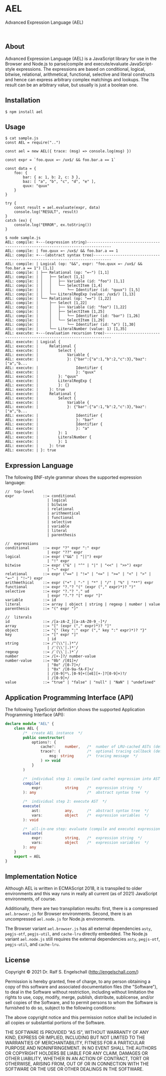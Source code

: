 
AEL
===

Advanced Expression Language (AEL)

<p/>
<img src="https://nodei.co/npm/ael.png?downloads=true&stars=true" alt=""/>

<p/>
<img src="https://david-dm.org/rse/ael.png" alt=""/>

About
-----

Advanced Expression Language (AEL) is a JavaScript library for use
in the Browser and Node.js to parse/compile and execute/evaluate
JavaScript-style expressions. The expressions are based on conditional,
logical, bitwise, relational, arithmetical, functional, selective and
literal constructs and hence can express arbitrary complex matchings and
lookups. The result can be an arbitrary value, but usually is just a
boolean one.

Installation
------------

```shell
$ npm install ael
```

Usage
-----

```
$ cat sample.js
const AEL = require("..")

const ael = new AEL({ trace: (msg) => console.log(msg) })

const expr = `foo.quux =~ /ux$/ && foo.bar.a == 1`

const data = {
    foo: {
        bar: { a: 1, b: 2, c: 3 },
        baz: [ "a", "b", "c", "d", "e" ],
        quux: "quux"
    }
}

try {
    const result = ael.evaluate(expr, data)
    console.log("RESULT", result)
}
catch (ex) {
    console.log("ERROR", ex.toString())
}

$ node sample.js
AEL: compile: +---(expression string)---------------------------------------------------------------------------------
AEL: compile: | foo.quux =~ /ux$/ && foo.bar.a == 1
AEL: compile: +---(abstract syntax tree)------------------------------------------------------------------------------
AEL: compile: | Logical (op: "&&", expr: "foo.quux =~ /ux$/ && foo.bar.a == 1") [1,1]
AEL: compile: | ├── Relational (op: "=~") [1,1]
AEL: compile: | │   ├── Select [1,1]
AEL: compile: | │   │   ├── Variable (id: "foo") [1,1]
AEL: compile: | │   │   └── SelectItem [1,4]
AEL: compile: | │   │       └── Identifier (id: "quux") [1,5]
AEL: compile: | │   └── LiteralRegExp (value: /ux$/) [1,13]
AEL: compile: | └── Relational (op: "==") [1,22]
AEL: compile: |     ├── Select [1,22]
AEL: compile: |     │   ├── Variable (id: "foo") [1,22]
AEL: compile: |     │   ├── SelectItem [1,25]
AEL: compile: |     │   │   └── Identifier (id: "bar") [1,26]
AEL: compile: |     │   └── SelectItem [1,29]
AEL: compile: |     │       └── Identifier (id: "a") [1,30]
AEL: compile: |     └── LiteralNumber (value: 1) [1,35]
AEL: execute: +---(evaluation recursion tree)-------------------------------------------------------------------------
AEL: execute: | Logical {
AEL: execute: |     Relational {
AEL: execute: |         Select {
AEL: execute: |             Variable {
AEL: execute: |             }: {"bar":{"a":1,"b":2,"c":3},"baz":["a","b...
AEL: execute: |                 Identifier {
AEL: execute: |                 }: "quux"
AEL: execute: |         }: "quux"
AEL: execute: |         LiteralRegExp {
AEL: execute: |         }: {}
AEL: execute: |     }: true
AEL: execute: |     Relational {
AEL: execute: |         Select {
AEL: execute: |             Variable {
AEL: execute: |             }: {"bar":{"a":1,"b":2,"c":3},"baz":["a","b...
AEL: execute: |                 Identifier {
AEL: execute: |                 }: "bar"
AEL: execute: |                 Identifier {
AEL: execute: |                 }: "a"
AEL: execute: |         }: 1
AEL: execute: |         LiteralNumber {
AEL: execute: |         }: 1
AEL: execute: |     }: true
AEL: execute: | }: true
```

Expression Language
-------------------

The following BNF-style grammar shows the supported expression language:

```
//  top-level
expr             ::= conditional
                   | logical
                   | bitwise
                   | relational
                   | arithmentical
                   | functional
                   | selective
                   | variable
                   | literal
                   | parenthesis

//  expressions
conditional      ::= expr "?" expr ":" expr
                   | expr "??" expr
logical          ::= expr ("&&" | "||") expr
                   | "!" expr
bitwise          ::= expr ("&" | "^" | "|" | "<<" | ">>") expr
                   | "~" expr
relational       ::= expr ("==" | "!=" | "<=" | ">=" | "<" | ">" | "=~" | "!~") expr
arithmethical    ::= expr ("+" | "-" | "*" | "/" | "%" | "**") expr
functional       ::= expr "?."? "(" (expr ("," expr)*)? ")"
selective        ::= expr "?."? "." ud
                   | expr "?."? "[" expr "]"
variable         ::= id
literal          ::= array | object | string | regexp | number | value
parenthesis      ::= "(" expr ")"

//  literals
id               ::= /[a-zA-Z_][a-zA-Z0-9_-]*/
array            ::= "[" (expr ("," expr)*)? "]"
object           ::= "{" (key ":" expr ("," key ":" expr)*)? "}"
key              ::= "[" expr "]"
                   | id
string           ::= /"(\\"|.)*"/
                   | /'(\\'|.)*'/
regexp           ::= /`(\\`|.)*`/
number           ::= /[+-]?/ number-value
number-value     ::= "0b" /[01]+/
                   | "0o" /[0-7]+/
                   | "0x" /[0-9a-fA-F]+/
                   | /[0-9]*\.[0-9]+([eE][+-]?[0-9]+)?/
                   | /[0-9]+/
value            ::= "true" | "false" | "null" | "NaN" | "undefined"
```

Application Programming Interface (API)
---------------------------------------

The following TypeScript definition shows the supported Application Programming Interface (API):

```ts
declare module "AEL" {
    class AEL {
        /*  create AEL instance  */
        public constructor(
            options?: {
                cache?:    number,   /*  number of LRU-cached ASTs (default: 0)  */
                trace?: (            /*  optional tracing callback (default: null)  */
                    msg: string      /*  tracing message  */
                ) => void
            }
        )

        /*  individual step 1: compile (and cache) expression into AST  */
        compile(
            expr:          string    /*  expression string  */
        ): any                       /*  abstract syntax tree  */

        /*  individual step 2: execute AST  */
        execute(
            ast:           any,      /*  abstract syntax tree  */
            vars:          object    /*  expression variables  */
        ): void

        /*  all-in-one step: evaluate (compile and execute) expression  */
        evaluate(
            expr:          string,   /*  expression string  */
            vars:          object    /*  expression variables  */
        ): any
    }
    export = AEL
}
```

Implementation Notice
---------------------

Although AEL is written in ECMAScript 2018, it is transpiled to older
environments and this way runs in really all current (as of 2021)
JavaScript environments, of course.

Additionally, there are two transpilation results: first, there is a
compressed `ael.browser.js` for Browser environments. Second, there is
an uncompressed `ael.node.js` for Node.js environments.

The Browser variant `ael.browser.js` has all external dependencies `asty`,
`pegjs-otf`, `pegjs-util`, and `cache-lru` directly embedded. The
Node.js variant `ael.node.js` still requires the external dependencies
`asty`, `pegjs-otf`, `pegjs-util`, and `cache-lru`.

License
-------

Copyright &copy; 2021 Dr. Ralf S. Engelschall (http://engelschall.com/)

Permission is hereby granted, free of charge, to any person obtaining
a copy of this software and associated documentation files (the
"Software"), to deal in the Software without restriction, including
without limitation the rights to use, copy, modify, merge, publish,
distribute, sublicense, and/or sell copies of the Software, and to
permit persons to whom the Software is furnished to do so, subject to
the following conditions:

The above copyright notice and this permission notice shall be included
in all copies or substantial portions of the Software.

THE SOFTWARE IS PROVIDED "AS IS", WITHOUT WARRANTY OF ANY KIND,
EXPRESS OR IMPLIED, INCLUDING BUT NOT LIMITED TO THE WARRANTIES OF
MERCHANTABILITY, FITNESS FOR A PARTICULAR PURPOSE AND NONINFRINGEMENT.
IN NO EVENT SHALL THE AUTHORS OR COPYRIGHT HOLDERS BE LIABLE FOR ANY
CLAIM, DAMAGES OR OTHER LIABILITY, WHETHER IN AN ACTION OF CONTRACT,
TORT OR OTHERWISE, ARISING FROM, OUT OF OR IN CONNECTION WITH THE
SOFTWARE OR THE USE OR OTHER DEALINGS IN THE SOFTWARE.

